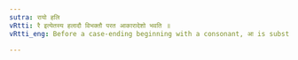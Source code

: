 ```yaml
---
sutra: रायो हलि
vRtti: रै इत्येतस्य हलादौ विभक्तौ परत आकारादेशो भवति ॥
vRtti_eng: Before a case-ending beginning with a consonant, आ is substituted for the final of रै ॥

---
```

